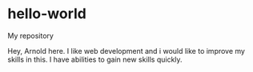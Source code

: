 # hello-world
My repository

Hey, Arnold here. I like web development and i would like to improve my skills in this.
I have abilities to gain new skills quickly.

